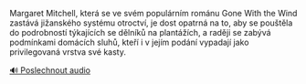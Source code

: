 
Margaret Mitchell, která se ve svém populárním románu Gone With the Wind zastává jižanského systému otroctví, je dost opatrná na to, aby se pouštěla do podrobností týkajících se dělníků na plantážích, a raději se zabývá podmínkami domácích sluhů, kteří i v jejím podání vypadají jako privilegovaná vrstva své kasty.

[🔊 Poslechnout audio](/data/7-paragraphs/audio/chapter_114/para_007-Margaret-Mitchell-kter-se-ve-svm-populrnm-rom.mp3)
